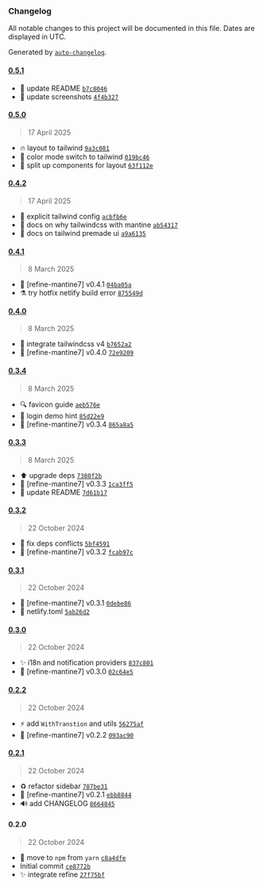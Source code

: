 ### Changelog

All notable changes to this project will be documented in this file. Dates are displayed in UTC.

Generated by [`auto-changelog`](https://github.com/CookPete/auto-changelog).

#### [0.5.1](https://github.com/bonniss/refine-mantine-v7/compare/0.5.0...0.5.1)

- 📝 update README [`b7c8046`](https://github.com/bonniss/refine-mantine-v7/commit/b7c80469f1db04f7d3b29e658582dc42397f25bf)
- 📝 update screenshots [`4f4b327`](https://github.com/bonniss/refine-mantine-v7/commit/4f4b32782374314bb8520a2a5e6d911dec950f93)

#### [0.5.0](https://github.com/bonniss/refine-mantine-v7/compare/0.4.2...0.5.0)

> 17 April 2025

- 🔥 layout to tailwind [`9a3c081`](https://github.com/bonniss/refine-mantine-v7/commit/9a3c081bc15aca9e20ebc3eae4b0d4525e931d2d)
- 💄 color mode switch to tailwind [`019bc46`](https://github.com/bonniss/refine-mantine-v7/commit/019bc46d22b3607bea9f07c09a8f8b420b2e31d5)
- 🎨 split up components for layout [`63f112e`](https://github.com/bonniss/refine-mantine-v7/commit/63f112ee2391f4f86f7fd83b4bc00c98e21ea211)

#### [0.4.2](https://github.com/bonniss/refine-mantine-v7/compare/0.4.1...0.4.2)

> 17 April 2025

- 🔧 explicit tailwind config [`acbfb6e`](https://github.com/bonniss/refine-mantine-v7/commit/acbfb6e9000d5faefeb062b81fdff857039d8ca4)
- 📝 docs on why tailwindcss with mantine [`ab54317`](https://github.com/bonniss/refine-mantine-v7/commit/ab54317db85e8e840780fb22f339ac22fd7d6eba)
- 📝 docs on tailwind premade ui [`a9a6135`](https://github.com/bonniss/refine-mantine-v7/commit/a9a6135c57effa6d49700682c109c0540e905ec5)

#### [0.4.1](https://github.com/bonniss/refine-mantine-v7/compare/0.4.0...0.4.1)

> 8 March 2025

- 🔖 [refine-mantine7] v0.4.1 [`04ba05a`](https://github.com/bonniss/refine-mantine-v7/commit/04ba05a3fbe4d143d86a04e814f9be0c74327029)
- ⚗️ try hotfix netlify build error [`875549d`](https://github.com/bonniss/refine-mantine-v7/commit/875549dd912aa616ce72f032e1a0aac403952582)

#### [0.4.0](https://github.com/bonniss/refine-mantine-v7/compare/0.3.4...0.4.0)

> 8 March 2025

- 🎉 integrate tailwindcss v4 [`b7652a2`](https://github.com/bonniss/refine-mantine-v7/commit/b7652a27ab886fbbb9c7fafd6deb99b97fe18494)
- 🔖 [refine-mantine7] v0.4.0 [`72e9209`](https://github.com/bonniss/refine-mantine-v7/commit/72e9209074ce5aa4f7207afe27377e3cf4918967)

#### [0.3.4](https://github.com/bonniss/refine-mantine-v7/compare/0.3.3...0.3.4)

> 8 March 2025

- 🔍 favicon guide [`aeb576e`](https://github.com/bonniss/refine-mantine-v7/commit/aeb576e15fb7246981aa1776ab89299982bda270)
- 💄 login demo hint [`85d22e9`](https://github.com/bonniss/refine-mantine-v7/commit/85d22e94e183919a4c7e7d593d6266683ffb0fa9)
- 🔖 [refine-mantine7] v0.3.4 [`865a8a5`](https://github.com/bonniss/refine-mantine-v7/commit/865a8a5f938096c71f790cd03f9da0e7ee1e4468)

#### [0.3.3](https://github.com/bonniss/refine-mantine-v7/compare/0.3.2...0.3.3)

> 8 March 2025

- ⬆️ upgrade deps [`7380f2b`](https://github.com/bonniss/refine-mantine-v7/commit/7380f2be3d9d2af9ccc4a2273b365ef3257dc6da)
- 🔖 [refine-mantine7] v0.3.3 [`1ca3ff5`](https://github.com/bonniss/refine-mantine-v7/commit/1ca3ff55d8b4a52a7c6cefb1831c50aeb0c547d5)
- 📝 update README [`7d61b17`](https://github.com/bonniss/refine-mantine-v7/commit/7d61b173e4febb09f7fa078e3b907634f7de0b71)

#### [0.3.2](https://github.com/bonniss/refine-mantine-v7/compare/0.3.1...0.3.2)

> 22 October 2024

- 📌 fix deps conflicts [`5bf4591`](https://github.com/bonniss/refine-mantine-v7/commit/5bf45919171098d2f6b3c09c66457e02b27ce255)
- 🔖 [refine-mantine7] v0.3.2 [`fcab97c`](https://github.com/bonniss/refine-mantine-v7/commit/fcab97c6dbca49a35188e83dc5cce7a96488c33f)

#### [0.3.1](https://github.com/bonniss/refine-mantine-v7/compare/0.3.0...0.3.1)

> 22 October 2024

- 🔖 [refine-mantine7] v0.3.1 [`0debe86`](https://github.com/bonniss/refine-mantine-v7/commit/0debe862f27e9d26aee783f32dc33654d1d7ab01)
- 🚀 netlify.toml [`5ab26d2`](https://github.com/bonniss/refine-mantine-v7/commit/5ab26d2f04c918f13712179934d1937cb9946d0d)

#### [0.3.0](https://github.com/bonniss/refine-mantine-v7/compare/0.2.2...0.3.0)

> 22 October 2024

- ✨ i18n and notification providers [`837c801`](https://github.com/bonniss/refine-mantine-v7/commit/837c801db0b29427df5bc843c91dd2a5a0c57eaf)
- 🔖 [refine-mantine7] v0.3.0 [`02c64e5`](https://github.com/bonniss/refine-mantine-v7/commit/02c64e55949d7641f6fdf265dd265033465ad8bd)

#### [0.2.2](https://github.com/bonniss/refine-mantine-v7/compare/0.2.1...0.2.2)

> 22 October 2024

- ⚡️ add `WithTranstion` and utils [`56275af`](https://github.com/bonniss/refine-mantine-v7/commit/56275af149cc2aeb4d547bcf9cac2e7b72c162d0)
- 🔖 [refine-mantine7] v0.2.2 [`093ac90`](https://github.com/bonniss/refine-mantine-v7/commit/093ac90ea310dea5f9f76b50738c59fd78654053)

#### [0.2.1](https://github.com/bonniss/refine-mantine-v7/compare/0.2.0...0.2.1)

> 22 October 2024

- ♻️ refactor sidebar [`787be31`](https://github.com/bonniss/refine-mantine-v7/commit/787be3163c52b4e7c042792aa9b3c76c6962805e)
- 🔖 [refine-mantine7] v0.2.1 [`ebb8844`](https://github.com/bonniss/refine-mantine-v7/commit/ebb8844154d1fc4e2c41096a0f31d66e1bca0eb2)
- 🔊 add CHANGELOG [`8664845`](https://github.com/bonniss/refine-mantine-v7/commit/8664845c2f2484e3c5af1f9e64f8d119802440bb)

#### 0.2.0

> 22 October 2024

- 🔨 move to `npm` from `yarn` [`c8a4dfe`](https://github.com/bonniss/refine-mantine-v7/commit/c8a4dfe4d7f611b06142a0929e27c6a81ba4deae)
- Initial commit [`ce8772b`](https://github.com/bonniss/refine-mantine-v7/commit/ce8772b9c51d75304b9b66c01a981d2082bf7f8a)
- ✨ integrate refine [`27f75bf`](https://github.com/bonniss/refine-mantine-v7/commit/27f75bf157169132bc44bcbd3a5de04e9f4bd5e3)
